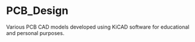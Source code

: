 # PCB_Design
Various PCB CAD models developed using KiCAD software for educational and personal purposes.
